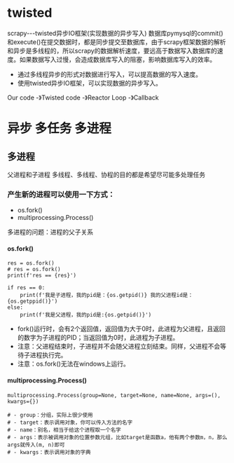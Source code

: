 
# twisted
scrapy---twisted异步IO框架(实现数据的异步写入)
数据库pymysql的commit()和execute()在提交数据时，都是同步提交至数据库，由于scrapy框架数据的解析和异步是多线程的，所以scrapy的数据解析速度，要远高于数据写入数据库的速度。如果数据写入过慢，会造成数据库写入的阻塞，影响数据库写入的效率。

- 通过多线程异步的形式对数据进行写入，可以提高数据的写入速度。
- 使用twisted异步IO框架，可以实现数据的异步写入。

Our code -》Twisted code -》Reactor Loop -》Callback

# 异步 多任务 多进程
## 多进程
父进程和子进程
多线程、多线程、协程的目的都是希望尽可能多处理任务

### 产生新的进程可以使用一下方式：
- os.fork()
- multiprocessing.Process()

多进程的问题：进程的父子关系

#### os.fork()
```
res = os.fork()
# res = os.fork()
print(f'res == {res}')

if res == 0:
    print(f'我是子进程，我的pid是：{os.getpid()} 我的父进程id是：{os.getppid()}')
else:
    print(f'我是父进程，我的pid是:{os.getpid()}')
```

-  fork()运行时，会有2个返回值，返回值为大于0时，此进程为父进程，且返回的数字为子进程的PID；当返回值为0时，此进程为子进程。
- 注意：父进程结束时，子进程并不会随父进程立刻结束。同样，父进程不会等待子进程执行完。
- 注意：os.fork()无法在windows上运行。

#### multiprocessing.Process()


```
multiprocessing.Process(group=None, target=None, name=None, args=(), kwargs={})

# - group：分组，实际上很少使用
# - target：表示调用对象，你可以传入方法的名字
# - name：别名，相当于给这个进程取一个名字
# - args：表示被调用对象的位置参数元组，比如target是函数a，他有两个参数m，n，那么args就传入(m, n)即可
# - kwargs：表示调用对象的字典
```

